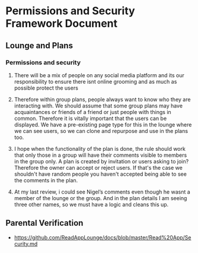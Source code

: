 # Permissions and Security Framework Document

## Lounge and Plans

### Permissions and security 


1. There will be a mix of people on any social media platform and its our responsibility to ensure there isnt online grooming and as much as possible protect the users


2. Therefore within group plans, people always want to know who they are interacting with. We should assume that some group plans may have acquaintances or friends of a friend or just people with things in common.  Therefore it is vitally important that the users can be displayed. We have a pre-existing page type for this in the lounge where we can see users, so we can clone and repurpose and use in the plans too. 


3. I hope when the functionality of the plan is done, the rule should work that only those in a group will have their comments visible to members in the group only. A plan is created by invitation or users asking to join? Therefore the owner can accept or reject users. If that's the case we shouldn't have random people you haven't accepted being able to see the comments in the plan.


4. At my last review, i could see Nigel’s comments even though he wasnt a member of the lounge or the group. And in the plan details I am seeing three other names, so we must have a logic and cleans this up.


## Parental Verification

- https://github.com/ReadAppLounge/docs/blob/master/Read%20App/Security.md
